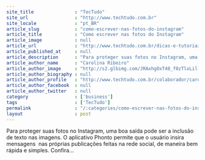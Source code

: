 ```yaml
---
site_title               : "TecTudo"
site_url                 : "http://www.techtudo.com.br"
site_locale              : "pt_BR"
article_slug             : "como-escrever-nas-fotos-do-instagram"
article_title            : "Como escrever nas fotos do Instagram"
article_image            : null
article_url              : "http://www.techtudo.com.br/dicas-e-tutoriais/noticia/2013/05/como-escrever-nas-fotos-do-instagram.html"
article_published_at     : null
article_description      : "Para proteger suas fotos no Instagram, uma boa saída pode ser a inclusão de texto nas imagens. O aplicativo Phonto permite que o usuário insira mensagens  nas próprias publicações feitas na rede social, de maneira bem rápida e simples. Confira..."
article_author_name      : "Carolina Ribeiro"
article_author_image     : "http://s2.glbimg.com/JRAxhgOxT48_f0zTloLil-dpyUQ=/30x30/s2.glbimg.com/c_qA0h-jBR_pglzaHUDrXGu8eOw=/0x0:417x417/140x140/s.glbimg.com/po/tt2/f/original/2014/07/21/carolperfil.jpg"
article_author_biography : null
article_author_profile   : "http://www.techtudo.com.br/colaborador/carolina-ribeiro.html"
article_author_facebook  : null
article_author_twitter   : null
category                 : ['business']
tags                     : ['TecTudo']
permalink                : "/:categories/como-escrever-nas-fotos-do-instagram/"
layout                   : post
---
```


Para proteger suas fotos no Instagram, uma boa saída pode ser a inclusão de texto nas imagens. O aplicativo Phonto permite que o usuário insira mensagens  nas próprias publicações feitas na rede social, de maneira bem rápida e simples. Confira...
